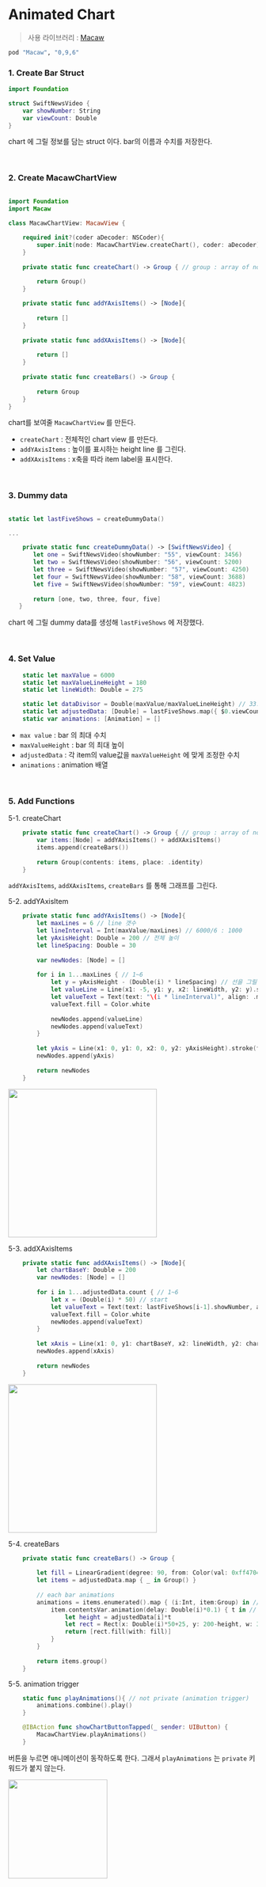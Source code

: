 # Animated Chart

> 사용 라이브러리 : [Macaw](https://github.com/exyte/Macaw)

```sh
pod "Macaw", "0,9,6"
```
### 1. Create Bar Struct

```swift
import Foundation

struct SwiftNewsVideo {
    var showNumber: String
    var viewCount: Double
}
```
chart 에 그릴 정보를 담는 struct 이다. bar의 이름과 수치를 저장한다.

<br/>

### 2. Create MacawChartView

```swift

import Foundation
import Macaw

class MacawChartView: MacawView {
    
    required init?(coder aDecoder: NSCoder){
        super.init(node: MacawChartView.createChart(), coder: aDecoder)
    }
    
    private static func createChart() -> Group { // group : array of nodes

        return Group()
    }
    
    private static func addYAxisItems() -> [Node]{
        
        return []
    }
    
    private static func addXAxisItems() -> [Node]{
        
        return []
    }
    
    private static func createBars() -> Group {
        
        return Group
    }
}
```

chart를 보여줄 `MacawChartView` 를 만든다.   

- `createChart` : 전체적인 chart view 를 만든다.
- `addYAxisItems` : 높이를 표시하는 height line 를 그린다.
- `addXAxisItems` : x축을 따라 item label을 표시한다.

<br/>

### 3. Dummy data

```swift

static let lastFiveShows = createDummyData()

...

    private static func createDummyData() -> [SwiftNewsVideo] {
       let one = SwiftNewsVideo(showNumber: "55", viewCount: 3456)
       let two = SwiftNewsVideo(showNumber: "56", viewCount: 5200)
       let three = SwiftNewsVideo(showNumber: "57", viewCount: 4250)
       let four = SwiftNewsVideo(showNumber: "58", viewCount: 3688)
       let five = SwiftNewsVideo(showNumber: "59", viewCount: 4823)
       
       return [one, two, three, four, five]
   }

```
chart 에 그릴 dummy data를 생성해 `lastFiveShows` 에 저장했다.

<br/>

### 4. Set Value

```swift
    static let maxValue = 6000
    static let maxValueLineHeight = 180
    static let lineWidth: Double = 275

    static let dataDivisor = Double(maxValue/maxValueLineHeight) // 33.3333
    static let adjustedData: [Double] = lastFiveShows.map({ $0.viewCount / dataDivisor }) // $0 : each item
    static var animations: [Animation] = []
```
- `max value` : bar 의 최대 수치
- `maxValueHeight` : bar 의 최대 높이
- `adjustedData` : 각 item의 value값을 `maxValueHeight` 에 맞게 조정한 수치
- `animations` : animation 배열

<br/>

### 5. Add Functions

5-1. createChart

```swift
    private static func createChart() -> Group { // group : array of nodes
        var items:[Node] = addYAxisItems() + addXAxisItems()
        items.append(createBars())
        
        return Group(contents: items, place: .identity)
    }
```

`addYAxisItems`, `addXAxisItems`, `createBars` 를 통해 그래프를 그린다.   

5-2. addYAxisItem

```swift
    private static func addYAxisItems() -> [Node]{
        let maxLines = 6 // line 갯수
        let lineInterval = Int(maxValue/maxLines) // 6000/6 : 1000
        let yAxisHeight: Double = 200 // 전체 높이
        let lineSpacing: Double = 30
        
        var newNodes: [Node] = []
        
        for i in 1...maxLines { // 1~6
            let y = yAxisHeight - (Double(i) * lineSpacing) // 선을 그릴 높이
            let valueLine = Line(x1: -5, y1: y, x2: lineWidth, y2: y).stroke(fill: Color.white.with(a: 0.10))
            let valueText = Text(text: "\(i * lineInterval)", align: .max, baseline: .mid, place: .move(dx: -10, dy: y))
            valueText.fill = Color.white
            
            newNodes.append(valueLine)
            newNodes.append(valueText)
        }
        
        let yAxis = Line(x1: 0, y1: 0, x2: 0, y2: yAxisHeight).stroke(fill: Color.white.with(a: 0.25)) // y축
        newNodes.append(yAxis)
        
        return newNodes
    }
```
<img src="./screenshots/animchart1.png" width="300">

5-3. addXAxisItems

```swift
    private static func addXAxisItems() -> [Node]{
        let chartBaseY: Double = 200
        var newNodes: [Node] = []
        
        for i in 1...adjustedData.count { // 1~6
            let x = (Double(i) * 50) // start
            let valueText = Text(text: lastFiveShows[i-1].showNumber, align: .max, baseline: .mid, place: .move(dx: x, dy: chartBaseY + 15))
            valueText.fill = Color.white
            newNodes.append(valueText)
        }
        
        let xAxis = Line(x1: 0, y1: chartBaseY, x2: lineWidth, y2: chartBaseY).stroke(fill: Color.white.with(a: 0.25)) // x
        newNodes.append(xAxis)
        
        return newNodes
    }
```

<img src="./screenshots/animchart2.png" width="300">

5-4. createBars

```swift
    private static func createBars() -> Group {
        
        let fill = LinearGradient(degree: 90, from: Color(val: 0xff4704), to: Color(val: 0xff4704).with(a: 0.33)) // 아래로 갈 수록 alpha 값이 옅어지도록 조정됨
        let items = adjustedData.map { _ in Group() }
        
        // each bar animations
        animations = items.enumerated().map { (i:Int, item:Group) in // i : index
            item.contentsVar.animation(delay: Double(i)*0.1) { t in // animation : left to right
                let height = adjustedData[i]*t
                let rect = Rect(x: Double(i)*50+25, y: 200-height, w: 30, h: height)
                return [rect.fill(with: fill)]
            }
        }
        
        return items.group()
    }
```
5-5. animation trigger

```swift
    static func playAnimations(){ // not private (animation trigger)
        animations.combine().play()
    }
```

```swift
    @IBAction func showChartButtonTapped(_ sender: UIButton) {
        MacawChartView.playAnimations()
    }
```

버튼을 누르면 애니메이션이 동작하도록 한다. 그래서 `playAnimations` 는 `private` 키워드가 붙지 않는다.

<img src="./screenshots/animchart3.gif" width="200">
